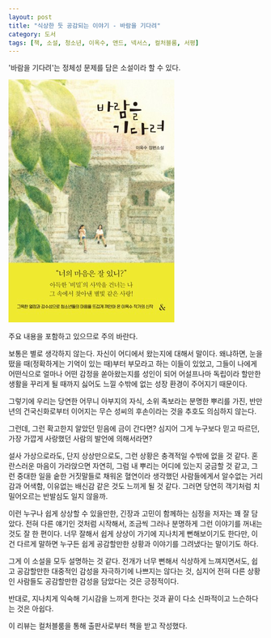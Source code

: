 ```yaml
---
layout: post
title: "식상한 듯 공감되는 이야기 - 바람을 기다려"
category: 도서
tags: [책, 소설, 청소년, 이옥수, 앤드, 넥서스, 컬처블룸, 서평]
---
```


'바람을 기다려'는
정체성 문제를 담은 소설이라 할 수 있다.

![표지](/images/book/wait-for-the-wind-book-h480.jpg)



<div class="im im-warning">
주요 내용을 포함하고 있으므로 주의 바란다.
</div>



보통은 별로 생각하지 않는다.
자신이 어디에서 왔는지에 대해서 말이다.
왜냐하면, 눈을 떴을 때(정확하게는 기억이 있는 때)부터 부모라고 하는 이들이 있었고,
그들이 나에게 어떤식으로 얼마나 어떤 감정을 쏟아왔는지를
성인이 되어 어설프나마 독립이라 할만한 생활을 꾸리게 될 때까지
싫어도 느낄 수밖에 없는 성장 환경이 주어지기 때문이다.

그렇기에 우리는 당연한 어무니 아부지의 자식,
소위 족보라는 분명한 뿌리를 가진,
반만년의 건국신화로부터 이어지는 무슨 성씨의 후손이라는 것을 추호도 의심하지 않는다.

그런데, 그런 확고한지 알았던 믿음에 금이 간다면?
심지어 그게 누구보다 믿고 따르던,
가장 가깝게 사랑했던 사람의 발언에 의해서라면?

설사 가상으로라도, 단지 상상만으로도, 그런 상황은 충격적일 수밖에 없을 것 같다.
혼란스러운 마음이 가라앉으면 자연히, 그럼 내 뿌리는 어디에 있는지 궁금할 것 같고,
그런 중대한 일을 숱한 거짓말들로 채워온 혈연이라 생각했던 사람들에게서
알수없는 거리감과 어색함, 이유없는 배신감 같은 것도 느끼게 될 것 같다.
그러면 당연히 객기처럼 치밀어오르는 반발심도 일지 않을까.

이런 누구나 쉽게 상상할 수 있을만한, 긴장과 고민이 함께하는 심정을 저자는 꽤 잘 담았다.
전혀 다른 얘기인 것처럼 시작해서,
조금씩 그러나 분명하게 그런 이야기를 꺼내는 것도 잘 한 편이다.
너무 잘해서 쉽게 상상이 가기에 지나치게 뻔해보이기도 한다만,
이건 다르게 말하면 누구든 쉽게 공감할만한 상황과 이야기를 그려냈다는 말이기도 하다.

그게 이 소설을 모두 설명하는 것 같다.
전개가 너무 뻔해서 식상하게 느껴지면서도,
쉽고 공감할만한 대중적인 감성을 자극하기에 나쁘지는 않다는 것,
심지어 전혀 다른 상황인 사람들도 공감할만한 감성을 담았다는 것은 긍정적이다.

반대로, 지나치게 익숙해 기시감을 느끼게 한다는 것과
끝이 다소 신파적이고 느슨하다는 것은 아쉽다.



<div class="im im-info">
이 리뷰는 컬처블룸을 통해 출판사로부터 책을 받고 작성했다.
</div>

